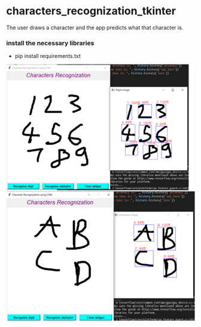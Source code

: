 # characters_recognization_tkinter
The user draws a character and the app predicts what that character is.
### install the necessary libraries
- pip install requirements.txt

![screen_shot](./image/digit.png)
![screen_shot](./image/alphabet.png)
